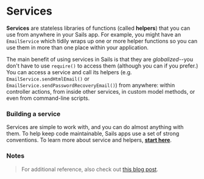 # Services

**Services** are stateless libraries of functions (called **helpers**) that you can use from anywhere in your Sails app.  For example, you might have an `EmailService` which tidily wraps up one or more helper functions so you can use them in more than one place within your application.

The main benefit of using services in Sails is that they are *globalized*--you don't have to use `require()` to access them (although you can if you prefer.)   You can access a service and call its helpers (e.g. `EmailService.sendHtmlEmail()` or `EmailService.sendPasswordRecoveryEmail()`) from anywhere: within controller actions, from inside other services, in custom model methods, or even from command-line scripts.


### Building a service

Services are simple to work with, and you can do almost anything with them.  To help keep code maintainable, Sails apps use a set of strong conventions.  To learn more about service and helpers, **[start here](http://sailsjs.org/documentation/concepts/services/creating-a-service)**.



### Notes

> For additional reference, also check out <a href="https://blog.sergiocruz.me/sailsjs-services-how-to-use-them-in-your-controllers/">this blog post</a>.



<docmeta name="displayName" value="Services">
